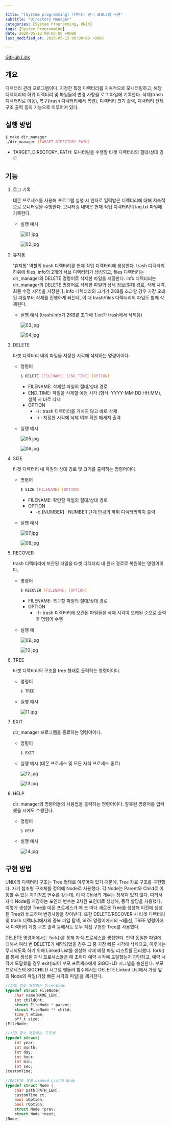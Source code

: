 ```yaml
---

title: "[System programming] 디렉터리 관리 프로그램 구현"
subtitle: "Directory Manager"
categories: [System Programming, UNIX]
tags: [System Programming]
date: 2020-05-13 00:00:00 +0000
last_modified_at: 2020-05-13 00:00:00 +0000

---
```


[GitHub Link](https://github.com/cpm0722/LSP/tree/master/dir_manager)

## 개요

디렉터리 관리 프로그램이다. 지정한 특정 디렉터리를 지속적으로 모니터링하고, 해당 디렉터리의 하위 디렉터리 및 파일들의 변경 사항을 로그 파일에 기록한다. 삭제(trash 디렉터리로 이동), 복구(trash 디렉터리에서 복원), 디렉터리 크기 출력, 디렉터리 전체 구조 출력 등의 기능으로 이루어져 있다.

## 실행 방법

```bash
$ make dir_manager
./dir_manager [TARGET_DIRECTORY_PATH]
```

- TARGET_DIRECTORY_PATH: 모니터링을 수행할 타겟 디렉터리의 절대/상대 경로

## 기능

1. 로그 기록

    데몬 프로세스를 사용해 프로그램 실행 시 인자로 입력받은 디렉터리에 대해 지속적으로 모니터링을 수행한다. 모니터링 내역은 현재 작업 디렉터리의 log.txt 파일에 기록한다.

    - 실행 예시

        ![01.jpg](/assets/images/2020-05-13-Directory-Manager/01.jpg)

        ![02.jpg](/assets/images/2020-05-13-Directory-Manager/02.jpg)

2. 휴지통

    '휴지통' 역할의 trash 디렉터리를 현제 작업 디렉터리에 생성한다. trash 디렉터리 하위에 files, info의 2개의 서브 디렉터리가 생성되고, files 디렉터리는 dir_manager의 DELETE 명령어로 삭제한 파일을 저장한다. info 디렉터리는 dir_manager의 DELETE 명령어로 삭제한 파일의 상세 정보(절대 경로, 삭제 시각, 최종 수정 시각)을 저장한다. info 디렉터리의 크기가 2KB를 초과할 경우 가장 오래된 파일부터 삭제를 진행하게 되는데, 이 때 trash/files 디렉터리의 파일도 함께 삭제된다.

    - 실행 예시 (trash/info가 2KB를 초과해 1.txt가 trash에서 삭제됨)

        ![03.jpg](/assets/images/2020-05-13-Directory-Manager/03.jpg)

        ![04.jpg](/assets/images/2020-05-13-Directory-Manager/04.jpg)

3. DELETE

    타겟 디렉터리 내의 파일을 지정한 시각에 삭제하는 명령어이다.

    - 명령어

        ```bash
        $ DELETE [FILENAME] [END_TIME] [OPTION]
        ```

        - FILENAME: 삭제할 파일의 절대/상대 경로
        - END_TIME: 파일을 삭제할 예정 시각 (형식: YYYY-MM-DD HH:MM), 생략 시 바로 삭제
        - OPTION
            - -i : trash 디렉터리를 거치지 않고 바로 삭제
            - -r : 지정한 시각에 삭제 여부 확인 메세지 출력
    - 실행 예시

        ![05.jpg](/assets/images/2020-05-13-Directory-Manager/05.jpg)

        ![06.jpg](/assets/images/2020-05-13-Directory-Manager/06.jpg)

4. SIZE

    타겟 디렉터리 내 파일의 상대 경로 및 크기를 출력하는 명령어이다.

    - 명령어

        ```bash
        $ SIZE [FILENAME] [OPTION]
        ```

        - FILENAME: 확인할 파일의 절대/상대 경로
        - OPTION
            - -d [NUMBER] : NUMBER 단계 만큼의 하위 디렉터리까지 출력
    - 실행 예시

        ![07.jpg](/assets/images/2020-05-13-Directory-Manager/07.jpg)

        ![08.jpg](/assets/images/2020-05-13-Directory-Manager/08.jpg)

5. RECOVER

    trash 디렉터리에 보관된 파일을 타겟 디렉터리 내 원래 경로로 복원하는 명령어이다.

    - 명령어

        ```bash
        $ RECOVER [FILENAME] [OPTION]
        ```

        - FILENAME: 복구할 파일의 절대/상대 경로
        - OPTION
            - -l : trash 디렉터리에 보관된 파일들을 삭제 시각이 오래된 순으로 출력 후 명령어 수행
    - 실행 예

        ![09.jpg](/assets/images/2020-05-13-Directory-Manager/09.jpg)

        ![10.jpg](/assets/images/2020-05-13-Directory-Manager/10.jpg)

6. TREE

    타겟 디렉터리의 구조를 tree 형태로 출력하는 명령어이다.

    - 명령어

        ```bash
        $ TREE
        ```

    - 실행 예시

        ![11.jpg](/assets/images/2020-05-13-Directory-Manager/11.jpg)

7. EXIT

    dir_manager 프로그램을 종료하는 명령어이다.

    - 명령어

        ```bash
        $ EXIT
        ```

    - 실행 예시 (데몬 프로세스 및 모든 자식 프로세스 종료)

        ![12.jpg](/assets/images/2020-05-13-Directory-Manager/12.jpg)

        ![13.jpg](/assets/images/2020-05-13-Directory-Manager/13.jpg)

8. HELP

    dir_manager의 명령어들의 사용법을 출력하는 명령어이다. 잘못된 명령어를 입력했을 시에도 수행된다.

    - 명령어

        ```bash
        $ HELP
        ```

    - 실행 예시

        ![14.jpg](/assets/images/2020-05-13-Directory-Manager/14.jpg)

## 구현 방법

UNIX의 디렉터리 구조는 Tree 형태로 이루어져 있기 때문에, Tree 자료 구조를 구현했다. 자기 참조형 구조체를 정의해 Node로 사용했다. 각 Node는 Parent와 Child로 이동할 수 있는 자기참조 변수를 갖는데, 이 때 Child의 개수는 정해져 있지 않다. 따라서 자식 Node를 저장하는 포인터 변수는 2차원 포인터로 생성해, 동적 할당을 사용했다. 이렇게 생성한 Tree를 데몬 프로세스가 매 초 마다 새로운 Tree를 생성해 이전에 생성된 Tree와 비교하며 변경사항을 찾아낸다. 또한 DELETE/RECOVER 시 타겟 디렉터리 및 trash 디렉터리에서의 중복 파일 탐색, SIZE 명령어에서의 -d옵션, TREE 명령어에서 디렉터리 계층 구조 출력 등에서도 모두 직접 구현한 Tree를 사용했다.

DELETE 명령어에서는 fork()를 통해 자식 프로세스를 생성한다. 만약 동일한 파일에 대해서 여러 번 DELETE가 예약되었을 경우 그 중 가장 빠른 시각에 삭제되고, 이후에는 무시되도록 하기 위해 Linked List를 생성해 삭제 예정 파일 리스트를 관리했다. fork()를 통해 생성된 자식 프로세스들은 매 초마다 예약 시각에 도달했는지 판단하고, 예약 시각에 도달했을 경우 exit()되어 부모 프로세스에게 SIGCHLD 시그널을 송신한다. 부모 프로세스의 SIGCHILD 시그널 핸들러 함수에서는 DELETE Linked LIst에서 가장 앞의 Node의 파일(가장 빠른 시각의 파일)을 제거한다.

```c
//파일 정보 저장하는 Tree Node
typedef struct FileNode{
    char name[NAME_LEN];
    int childCnt;
    struct FileNode * parent;
    struct FileNode ** child;
    time_t mtime;
    off_t size;
}FileNode;

//시간 정보 저장하는 구조체
typedef struct{
    int year;
    int month;
    int day;
    int hour;
    int min;
    int sec;
}customTime;
 
//DELETE 목록 Linked List의 Node
typedef struct Node {
    char path[PATH_LEN];
    customTime ct;
    bool iOption;
    bool rOption;
    struct Node *prev;
    struct Node *next;
}Node;
```
